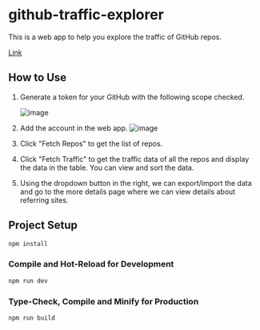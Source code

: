# github-traffic-explorer

This is a web app to help you explore the traffic of GitHub repos.

[Link](https://tony-xlh.github.io/github-traffic-explorer/)

## How to Use 

1. Generate a token for your GitHub with the following scope checked.
   
    ![image](https://github.com/tony-xlh/github-traffic-explorer/assets/112376616/0651b110-fd76-4f7e-9c72-95695ee68b5b)

2. Add the account in the web app.
    ![image](https://github.com/tony-xlh/github-traffic-explorer/assets/112376616/8d655ac9-670e-4dd5-a47e-3fd480c5de23)

3. Click "Fetch Repos" to get the list of repos.
4. Click "Fetch Traffic" to get the traffic data of all the repos and display the data in the table. You can view and sort the data.
5. Using the dropdown button in the right, we can export/import the data and go to the more details page where we can view details about referring sites.

   


## Project Setup

```sh
npm install
```

### Compile and Hot-Reload for Development

```sh
npm run dev
```

### Type-Check, Compile and Minify for Production

```sh
npm run build
```
